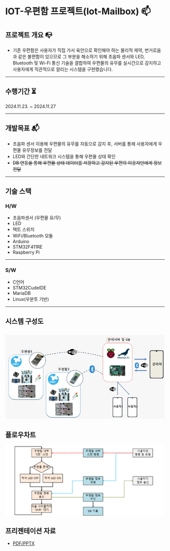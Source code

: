 # IOT-우편함 프로젝트(Iot-Mailbox) :mailbox:

## 프로젝트 개요 :mailbox_with_no_mail:
- 기존 우편함은 사용자가 직접 가서 육안으로 확인해야 하는 물리적 제약, 번거로움과 
같은 불편함이 있으므로 그 부분을 해소하기 위해 초음파 센서와 LED, 
Bluetooth 및 Wi-Fi 통신 기술을 결합하여 우편물의 유무를 실시간으로 감지하고 
사용자에게 직관적으로 알리는 시스템을 구현했습니다. 
---
## 수행기간 :hourglass_flowing_sand:
  2024.11.23. ~ 2024.11.27

---
## 개발목표 :mailbox_with_mail:
- 초음파 센서 이용해 우편물의 유무를 자동으로 감지 후, 서버를 통헤 사용자에게 우편물 유무정보를 전달
- LED와 간단한 네트워크 시스템을 통해 우편물 상태 확인
- ~~DB 연동을 통해 우편물 상태 데이터를 저장하고 감지된 우편의 이용자만에게 정보 전달~~

---
## 기술 스택
  ### H/W
- 초음파센서 (우편물 유/무)
- LED
- 택트 스위치
- WiFi/Bluetooth 모듈
- Arduino
- STM32F411RE
- Raspberry Pi
---
  ### S/W
- C언어
- STM32CudeIDE
- MariaDB
- Linux(우분투 기반)
---
## 시스템 구성도
![Diagram](./images/Configuration%20diagram.png)
---
## 플로우차트
![Flow_chart](./images/flow_chart.png)

## 프리젠테이션 자료
- [PDF/PPTX](https://drive.google.com/drive/folders/1rT0-xPw2Uloa-9_ssn0xoSnl8zNQHqia?usp=sharing)
